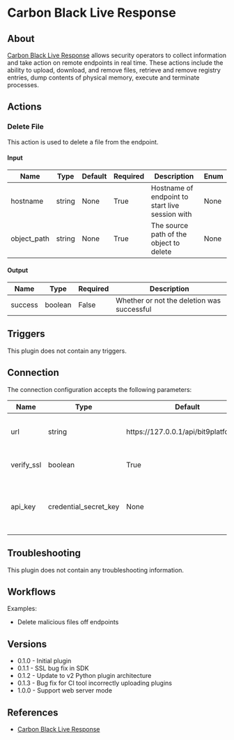 
# Carbon Black Live Response

## About

[Carbon Black Live Response](https://developer.carbonblack.com/reference/cb-defense/1/live-response-api/) allows security operators to collect information and take action on remote endpoints in real time. These actions include the ability to upload, download, and remove files, retrieve and remove registry entries, dump contents of physical memory, execute and terminate processes.

## Actions

### Delete File

This action is used to delete a file from the endpoint.

#### Input

|Name|Type|Default|Required|Description|Enum|
|----|----|-------|--------|-----------|----|
|hostname|string|None|True|Hostname of endpoint to start live session with|None|
|object_path|string|None|True|The source path of the object to delete|None|

#### Output

|Name|Type|Required|Description|
|----|----|--------|-----------|
|success|boolean|False|Whether or not the deletion was successful|

## Triggers

This plugin does not contain any triggers.

## Connection

The connection configuration accepts the following parameters:

|Name|Type|Default|Required|Description|Enum|
|----|----|-------|--------|-----------|----|
|url|string|https\://127.0.0.1/api/bit9platform/v1|True|Carbon Black Server API URL|None|
|verify_ssl|boolean|True|True|SSL Certificate Verification|None|
|api_key|credential_secret_key|None|True|API token found in your Carbon Black profile|None|

## Troubleshooting

This plugin does not contain any troubleshooting information.

## Workflows

Examples:

* Delete malicious files off endpoints

## Versions

* 0.1.0 - Initial plugin
* 0.1.1 - SSL bug fix in SDK
* 0.1.2 - Update to v2 Python plugin architecture
* 0.1.3 - Bug fix for CI tool incorrectly uploading plugins
* 1.0.0 - Support web server mode

## References

* [Carbon Black Live Response](https://developer.carbonblack.com/reference/cb-defense/1/live-response-api/)
